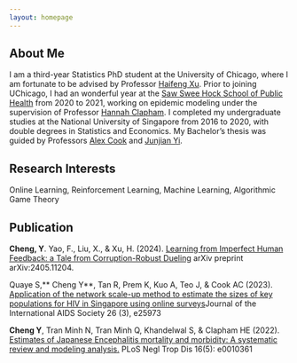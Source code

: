 ```yaml
---
layout: homepage
---
```


## About Me

I am a third-year Statistics PhD student at the University of Chicago, where I am fortunate to be advised by Professor [Haifeng Xu](https://www.haifeng-xu.com/). Prior to joining UChicago, I had an wonderful year at the [Saw Swee Hock School of Public Health](https://sph.nus.edu.sg/) from 2020 to 2021, working on epidemic modeling under the supervision of Professor [Hannah Clapham](https://www.hannahclapham.com/). I completed my undergraduate studies at the National University of Singapore from 2016 to 2020, with double degrees in Statistics and Economics. My Bachelor’s thesis was guided by Professors [Alex Cook](https://sph.nus.edu.sg/faculty-directory/cook-alex-richard/) and [Junjian Yi](https://sites.google.com/view/junjianyi).

## Research Interests
Online Learning, Reinforcement Learning, Machine Learning, Algorithmic Game Theory

## Publication
**Cheng, Y**. Yao, F., Liu, X., & Xu, H. (2024). [Learning from Imperfect Human Feedback: a Tale from Corruption-Robust Dueling](https://arxiv.org/abs/2405.11204) arXiv preprint arXiv:2405.11204.

Quaye S,** Cheng Y**, Tan R, Prem K, Kuo A, Teo J, & Cook AC (2023). [Application of the network scale-up method to estimate the sizes of key populations for HIV in Singapore using online surveys](https://pubmed.ncbi.nlm.nih.gov/36919979/)Journal of the International AIDS Society 26 (3), e25973 

**Cheng Y**, Tran Minh N, Tran Minh Q, Khandelwal S, & Clapham HE (2022). [Estimates of Japanese Encephalitis mortality and morbidity: A systematic review and modeling analysis.](https://journals.plos.org/plosntds/article?id=10.1371/journal.pntd.0010361) PLoS Negl Trop Dis 16(5): e0010361


